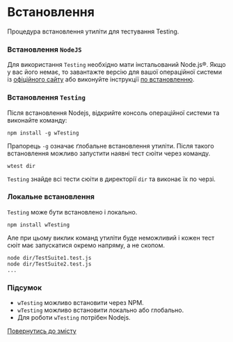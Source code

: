 # Встановлення

Процедура встановлення утиліти для тестування Testing.

### Встановлення `NodeJS`

Для використання `Testing` необхідно мати інстальований Node.js®. Якщо у вас його немає, то завантажте версію для вашої операційної системи із [офіційного сайту](<https://nodejs.org/en/>) або виконуйте інструкції [по встановленню](https://nodejs.org/en/download/package-manager/).

### Встановлення `Testing`

Після встановлення Nodejs, відкрийте консоль операційної системи та виконайте команду:

```
npm install -g wTesting
```

Прапорець `-g` означає ґлобальне встановлення утиліти. Після такого встановлення можливо запустити наявні тест сюіти через команду.

```
wtest dir
```

`Testing` знайде всі тести сюіти в директорії `dir` та виконає їх по черзі.

### Локальне встановлення

`Testing` може бути встановлено і локально.

```
npm install wTesting
```

Але при цьому виклик команд утиліти буде неможливий і кожен тест сюіт має запускатися окремо напряму, а не скопом.

```
node dir/TestSuite1.test.js
node dir/TestSuite2.test.js
...
```

### Підсумок

- `wTesting` можливо встановити через NPM.
- `wTesting` можливо встановити локально або глобально.
- Для роботи `wTesting` потрібен Nodejs.

[Повернутись до змісту](../README.md#tutorials)

